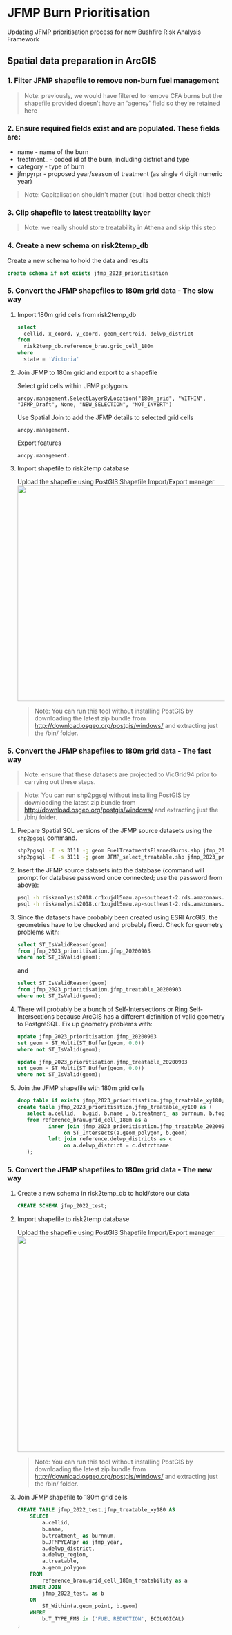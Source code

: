 # JFMP Burn Prioritisation
Updating JFMP prioritisation process for new Bushfire Risk Analysis Framework


## Spatial data preparation in ArcGIS

### 1. Filter JFMP shapefile to remove non-burn fuel management
  > Note: previously, we would have filtered to remove CFA burns but the shapefile provided doesn't have an 'agency' field so they're retained here

### 2. Ensure required fields exist and are populated. These fields are:
 * name        - name of the burn
 * treatment_  - coded id of the burn, including district and type
 * category    - type of burn
 * jfmpyrpr    - proposed year/season of treatment (as single 4 digit numeric year)
  > Note: Capitalisation shouldn't matter (but I had better check this!)

### 3. Clip shapefile to latest treatability layer
 > Note: we really should store treatability in Athena and skip this step

### 4. Create a new schema on risk2temp_db
   Create a new schema to hold the data and results
   ```sql
   create schema if not exists jfmp_2023_prioritisation
   ```

### 5. Convert the JFMP shapefiles to 180m grid data - The slow way
   1. Import 180m grid cells from risk2temp_db

      ```sql
      select 
        cellid, x_coord, y_coord, geom_centroid, delwp_district 
      from 
        risk2temp_db.reference_brau.grid_cell_180m
      where
        state = 'Victoria'
      ```

   2. Join JFMP to 180m grid and export to a shapefile

      Select grid cells within JFMP polygons
      
      ```arcpy.management.SelectLayerByLocation("180m_grid", "WITHIN", "JFMP_Draft", None, "NEW_SELECTION", "NOT_INVERT")```
      
      Use Spatial Join to add the JFMP details to selected grid cells
      
      ```arcpy.management.```
      
      Export features
      
      ```arcpy.management. ```
   
   3. Import shapefile to risk2temp database

      Upload the shapefile using PostGIS Shapefile Import/Export manager
      <img src="https://user-images.githubusercontent.com/100050237/227848065-9e6c8ea4-d36b-4bf6-8c80-e75c971c4e9c.png" width="500" />
      > Note: You can run this tool without installing PostGIS by downloading the latest zip bundle from http://download.osgeo.org/postgis/windows/ and extracting just the /bin/ folder.
      
      

### 5. Convert the JFMP shapefiles to 180m grid data - The fast way
> Note: ensure that these datasets are projected to VicGrid94 prior to carrying out these steps.

> Note: You can run shp2pgsql without installing PostGIS by downloading the latest zip bundle from http://download.osgeo.org/postgis/windows/ and extracting just the /bin/ folder.
   1. Prepare Spatial SQL versions of the JFMP source datasets using the `shp2pgsql` command. 

      ```bash
      shp2pgsql -I -s 3111 -g geom FuelTreatmentsPlannedBurns.shp jfmp_2023_prioritisation.jfmp_20200903 > jfmp_20200903.sql
      shp2pgsql -I -s 3111 -g geom JFMP_select_treatable.shp jfmp_2023_prioritisation.jfmp_treatable_20200903 > jfmp_treatable_20200903.sql
      ```

   2. Insert the JFMP source datasets into the database (command will prompt for database password once connected; use the password from above):
      
      ```bash
      psql -h riskanalysis2018.cr1xujdl5nau.ap-southeast-2.rds.amazonaws.com -d sourcedata -U brau -p 1352 -f jfmp_20200903.sql
      psql -h riskanalysis2018.cr1xujdl5nau.ap-southeast-2.rds.amazonaws.com -d sourcedata -U brau -p 1352 -f jfmp_treatable_20200903.sql
      ```
      
   3. Since the datasets have probably been created using ESRI ArcGIS, the geometries have to be checked and probably fixed. Check for geometry problems with:

      ```sql
      select ST_IsValidReason(geom)
      from jfmp_2023_prioritisation.jfmp_20200903
      where not ST_IsValid(geom);
      ```
      and
      ```sql
      select ST_IsValidReason(geom)
      from jfmp_2023_prioritisation.jfmp_treatable_20200903
      where not ST_IsValid(geom);
      ```

   4. There will probably be a bunch of Self-Intersections or Ring Self-Intersections because ArcGIS has a different definition of valid geometry to PostgreSQL. Fix up geometry problems with:

      ```sql
      update jfmp_2023_prioritisation.jfmp_20200903
      set geom = ST_Multi(ST_Buffer(geom, 0.0))
      where not ST_IsValid(geom);

      update jfmp_2023_prioritisation.jfmp_treatable_20200903
      set geom = ST_Multi(ST_Buffer(geom, 0.0))
      where not ST_IsValid(geom);
      ```
   5. Join the JFMP shapefile with 180m grid cells 
      ```sql
      drop table if exists jfmp_2023_prioritisation.jfmp_treatable_xy180;
      create table jfmp_2023_prioritisation.jfmp_treatable_xy180 as (
         select a.cellid,  b.gid, b.name , b.treatment_ as burnnum, b.fop_year, a.delwp_district, c.regionname as op_region , a.geom_polygon
         from reference_brau.grid_cell_180m as a
		        inner join jfmp_2023_prioritisation.jfmp_treatable_20200903_grouped as b
			         on ST_Intersects(a.geom_polygon, b.geom)
		        left join reference.delwp_districts as c
			         on a.delwp_district = c.dstrctname
         );
      ```
   
### 5. Convert the JFMP shapefiles to 180m grid data - The new way

   1. Create a new schema in risk2temp_db to hold/store our data
      
      ```sql
      CREATE SCHEMA jfmp_2022_test;
      ```
   
   2. Import shapefile to risk2temp database

      Upload the shapefile using PostGIS Shapefile Import/Export manager
      <img src="https://user-images.githubusercontent.com/100050237/227848065-9e6c8ea4-d36b-4bf6-8c80-e75c971c4e9c.png" width="500" />
         > Note: You can run this tool without installing PostGIS by downloading the latest zip bundle from http://download.osgeo.org/postgis/windows/ and extracting just the /bin/ folder.
   
   3. Join JFMP shapefile to 180m grid cells
      
      ```sql
      CREATE TABLE jfmp_2022_test.jfmp_treatable_xy180 AS
          SELECT
              a.cellid,
              b.name,
              b.treatment_ as burnnum,
              b.JFMPYEARpr as jfmp_year,
              a.delwp_district,
              a.delwp_region,
              a.treatable,
              a.geom_polygon
          FROM
              reference_brau.grid_cell_180m_treatability as a
          INNER JOIN
              jfmp_2022_test. as b
          ON 
              ST_Within(a.geom_point, b.geom)
          WHERE 
              b.T_TYPE_FMS in ('FUEL REDUCTION', ECOLOGICAL)
      ;
      ```
